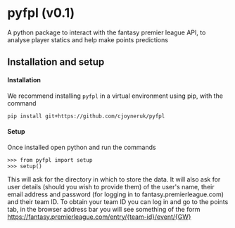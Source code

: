 # pyfpl (v0.1)

A python package to interact with the fantasy premier league API, to analyse player statics and help make points predictions

## Installation and setup

#### Installation

We recommend installing `pyfpl` in a virtual environment using pip, with the command

```
pip install git+https://github.com/cjoyneruk/pyfpl
```

#### Setup

Once installed open python and run the commands

```
>>> from pyfpl import setup
>>> setup()
```

This will ask for the directory in which to store the data. It will also ask for user details (should you wish to provide them) of
the user's name, their email address and password (for logging in to fantasy.premierleague.com) and their team ID. To obtain your
team ID you can log in and go to the points tab, in the browser address bar you will see something of the form
https://fantasy.premierleague.com/entry/{team-id}/event/{GW}

